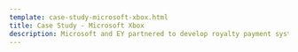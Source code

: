 ```yaml
---
template: case-study-microsoft-xbox.html
title: Case Study - Microsoft Xbox
description: Microsoft and EY partnered to develop royalty payment system for Xbox using Truffle and the Quorum blockchain.
---
```

